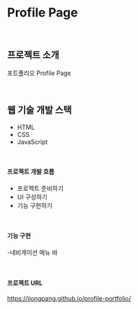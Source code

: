 # Profile Page

<br />

## 프로젝트 소개
포트폴리오 Profile Page

<br />

## 웹 기술 개발 스택
- HTML
- CSS
- JavaScript

<br />

#### 프로젝트 개발 흐름
- 프로젝트 준비하기
- UI 구성하기
- 기능 구현하기
  
<br />

#### 기능 구현
-네비게이션 메뉴 바

<br />

#### 프로젝트 URL
https://jjongpang.github.io/profile-portfolio/